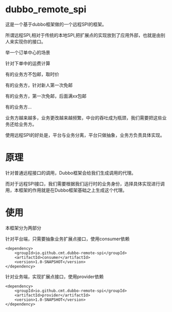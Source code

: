 # dubbo_remote_spi
这是一个基于dubbo框架做的一个远程SPI的框架。

所谓远程SPI,相对于传统的本地SPI,把扩展点的实现放到了应用外部，也就是由别人来实现你的接口。

举一个订单中心的场景

针对下单中的运费计算

有的业务方不包邮，取时价

有的业务方，针对新人第一次免邮

有的业务方，第一次免邮，后面满xx包邮

有的业务方...

业务方越来越多，业务更改越来越频繁，中台的吞吐成为瓶颈，我们需要把这些业务还给业务方。

使用远程SPI的好处是，平台与业务分离，平台只做抽象，业务方负责具体实现。

# 原理

针对普通远程接口的调用，Dubbo框架会给我们生成调用的代理。

而对于远程SPI接口，我们需要根据我们运行时的业务身份，选择具体实现进行调用，本框架的作用就是在Dubbo框架基础之上生成这个代理。

# 使用

本框架分为两部分

针对平台端，只需要抽象业务扩展点接口，使用consumer依赖

```
<dependency>
    <groupId>io.github.cmt.dubbo-remote-spi</groupId>
    <artifactId>consumer</artifactId>
    <version>1.0-SNAPSHOT</version>
</dependency>
```

针对业务端，实现扩展点接口，使用provider依赖

```
<dependency>
    <groupId>io.github.cmt.dubbo-remote-spi</groupId>
    <artifactId>provider</artifactId>
    <version>1.0-SNAPSHOT</version>
</dependency>
```